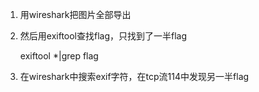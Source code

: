 1. 用wireshark把图片全部导出
2. 然后用exiftool查找flag，只找到了一半flag

    exiftool *|grep flag
3. 在wireshark中搜索exif字符，在tcp流114中发现另一半flag